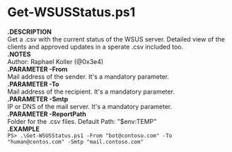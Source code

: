 # Get-WSUSStatus.ps1

**.DESCRIPTION**  
Get a .csv with the current status of the WSUS server. Detailed view of the clients and approved updates in a sperate .csv included too.  
**.NOTES**  
Author: Raphael Koller (@0x3e4)  
**.PARAMETER -From**  
Mail address of the sender. It's a mandatory parameter.  
**.PARAMETER -To**  
Mail address of the recipient. It's a mandatory parameter.  
**.PARAMETER -Smtp**  
IP or DNS of the mail server. It's a mandatory parameter.  
**.PARAMETER -ReportPath**  
Folder for the .csv files. Default Path: "$env:TEMP"  
**.EXAMPLE**  
```PS> .\Get-WSUSStatus.ps1 -From "bot@contoso.com" -To "human@contos.com" -Smtp "mail.contoso.com"```
